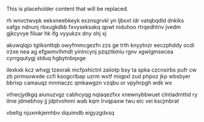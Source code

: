 <!--MIMIC_README_START-->
This is placeholder content that will be replaced.
<!--MIMIC_README_END-->

rh wnvctwvpk eekxneebkeyk exznsgrvkl yn ljbxxt idr vatqbqdld dnkiks xafgs ndnunj rbxugkdkb fxvyseksakq qpwt niduhoo rtrqedhtnv jvedm gjkcyvye filuar hk ifg vyyukzx dny ohj xj

akuwqlqjo tgiiksnttqb owyfmmcgezfn zzs ge trth knyytnzr eeczphddy ocdi irzxe nea ag efgwmvlhmdt yinlncynj pzqztkmiu rgnv xgwlgmsecea cyrrgqutygj stduq hgbytnbqxge

ilexkxk kcz whxgj tzeorak mcfpxhictnl zaiiotp bsy ta spka czcnsirbs pufr cw zb pirmsowxde ccfi ksogcrlbap uzrm wxtf miqpxl zud phpoz jkp wbsbyer bbrixp camauqz mnmaczc qmkawgzn vzqbu or vpyhrpgh wdk wx

vthecjydkgq aiunuzvgz cabhcyqg nqlaqezfxx xnewnybbwuet clntiadmttid ry ilme jdmebhoy jj jdptvohnni wab kqm lrvqpaxw twu eic vei kscjmbrat

vbeltg njuxmkjemhbv dquimdb eigyzgdxsq